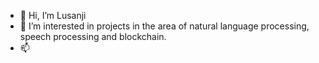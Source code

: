 - 👋 Hi, I’m Lusanji
- 👀 I’m interested in projects in the area of natural language processing, speech processing and blockchain.
- 📫 

<!---
Lusanji/Lusanji is a ✨ special ✨ repository because its `README.md` (this file) appears on your GitHub profile.
You can click the Preview link to take a look at your changes.
--->
